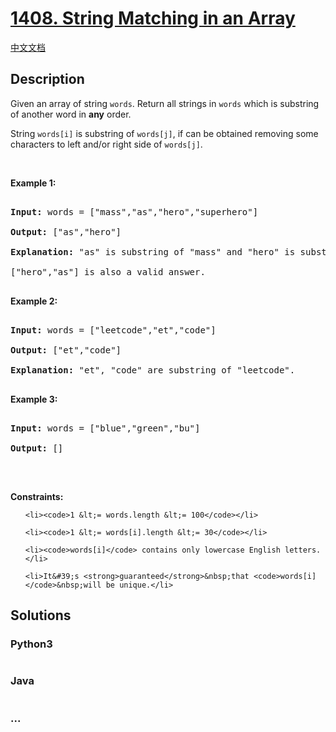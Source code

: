 # [1408. String Matching in an Array](https://leetcode.com/problems/string-matching-in-an-array)

[中文文档](/solution/1400-1499/1408.String%20Matching%20in%20an%20Array/README.md)

## Description

<p>Given an array of string <code>words</code>. Return all strings in <code>words</code> which is substring of another word in <strong>any</strong> order.&nbsp;</p>

<p>String <code>words[i]</code> is substring of <code>words[j]</code>,&nbsp;if&nbsp;can be obtained removing some characters to left and/or right side of <code>words[j]</code>.</p>

<p>&nbsp;</p>

<p><strong>Example 1:</strong></p>

<pre>

<strong>Input:</strong> words = [&quot;mass&quot;,&quot;as&quot;,&quot;hero&quot;,&quot;superhero&quot;]

<strong>Output:</strong> [&quot;as&quot;,&quot;hero&quot;]

<strong>Explanation:</strong> &quot;as&quot; is substring of &quot;mass&quot; and &quot;hero&quot; is substring of &quot;superhero&quot;.

[&quot;hero&quot;,&quot;as&quot;] is also a valid answer.

</pre>

<p><strong>Example 2:</strong></p>

<pre>

<strong>Input:</strong> words = [&quot;leetcode&quot;,&quot;et&quot;,&quot;code&quot;]

<strong>Output:</strong> [&quot;et&quot;,&quot;code&quot;]

<strong>Explanation:</strong> &quot;et&quot;, &quot;code&quot; are substring of &quot;leetcode&quot;.

</pre>

<p><strong>Example 3:</strong></p>

<pre>

<strong>Input:</strong> words = [&quot;blue&quot;,&quot;green&quot;,&quot;bu&quot;]

<strong>Output:</strong> []

</pre>

<p>&nbsp;</p>

<p><strong>Constraints:</strong></p>

<ul>

    <li><code>1 &lt;= words.length &lt;= 100</code></li>

    <li><code>1 &lt;= words[i].length &lt;= 30</code></li>

    <li><code>words[i]</code> contains only lowercase English letters.</li>

    <li>It&#39;s <strong>guaranteed</strong>&nbsp;that <code>words[i]</code>&nbsp;will be unique.</li>

</ul>

## Solutions

<!-- tabs:start -->

### **Python3**

```python

```

### **Java**

```java

```

### **...**

```

```

<!-- tabs:end -->
